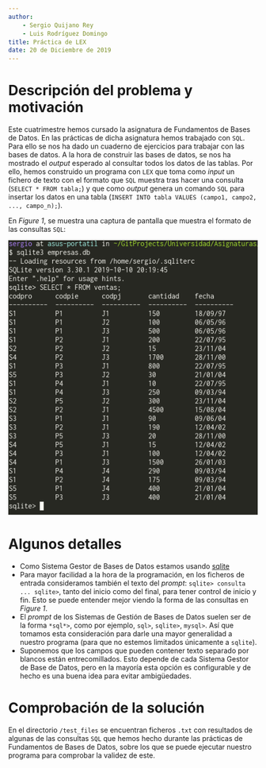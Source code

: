 ```yaml
---
author: 
    - Sergio Quijano Rey
    - Luis Rodríguez Domingo
title: Práctica de LEX
date: 20 de Diciembre de 2019
---
```


# Descripción del problema y motivación

Este cuatrimestre hemos cursado la asignatura de Fundamentos de Bases de Datos. En las prácticas de dicha asignatura hemos trabajado con `SQL`. Para ello se nos ha dado un cuaderno de ejercicios para trabajar con las bases de datos. A la hora de construir las bases de datos, se nos ha mostrado el *output* esperado al consultar todos los datos de las tablas. Por ello, hemos construido un programa con `LEX` que toma como *input* un fichero de texto con el formato que `SQL` muestra tras hacer una consulta (`SELECT * FROM tabla;`) y que como *output* genera un comando `SQL` para insertar los datos en una tabla (`INSERT INTO tabla VALUES (campo1, campo2, ..., campo_n);`).

En *Figure 1*, se muestra una captura de pantalla que muestra el formato de las consultas `SQL`:

![Ejemplo Consulta SQL](./Imagenes/consulta.png)

# Algunos detalles

* Como Sistema Gestor de Bases de Datos estamos usando [sqlite](https://www.sqlite.org/index.html)
* Para mayor facilidad a la hora de la programación, en los ficheros de entrada consideramos también el texto del *prompt*: `sqlite> consulta ... sqlite>`, tanto del inicio como del final, para tener control de inicio y fin. Esto se puede entender mejor viendo la forma de las consultas en *Figure 1*.
* El *prompt* de los Sistemas de Gestión de Bases de Datos suelen ser de la forma `*sql*>`, como por ejemplo, `sql>`, `sqlite>`, `mysql>`. Así que tomamos esta consideración para darle una mayor generalidad a nuestro programa (para que no estemos limitados únicamente a `sqlite`).
* Suponemos que los campos que pueden contener texto separado por blancos están entrecomillados. Esto depende de cada Sistema Gestor de Base de Datos, pero en la mayoría esta opción es configurable y de hecho es una buena idea para evitar ambigüedades.

# Comprobación de la solución

En el directorio `/test_files` se encuentran ficheros `.txt` con resultados de algunas de las consultas `SQL` que hemos hecho durante las prácticas de Fundamentos de Bases de Datos, sobre los que se puede ejecutar nuestro programa para comprobar la validez de este.
